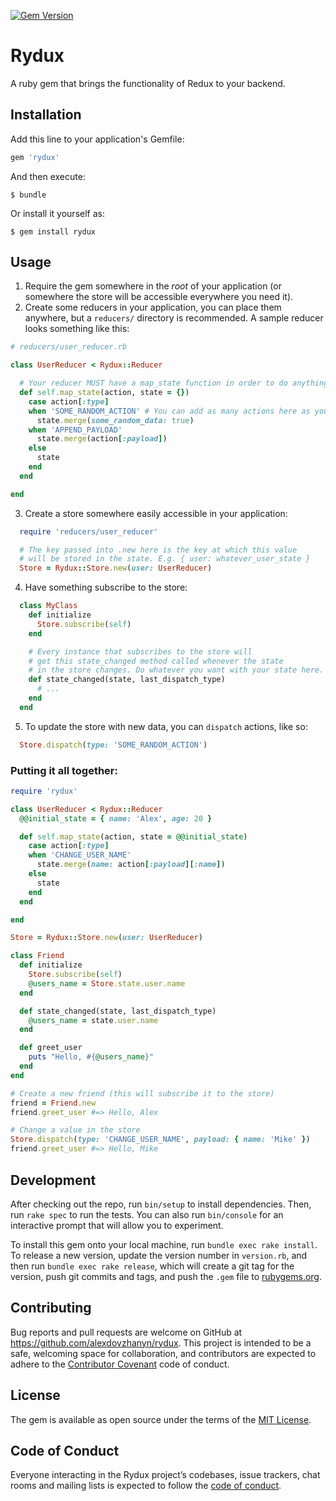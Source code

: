 [![Gem Version](https://badge.fury.io/rb/rydux.svg)](https://badge.fury.io/rb/rydux)

# Rydux

A ruby gem that brings the functionality of Redux to your backend.

## Installation

Add this line to your application's Gemfile:

```ruby
gem 'rydux'
```

And then execute:

    $ bundle

Or install it yourself as:

    $ gem install rydux

## Usage

1. Require the gem somewhere in the _root_ of your application (or somewhere the store will be accessible everywhere you need it).
2. Create some reducers in your application, you can place them anywhere, but a `reducers/` directory is recommended. A sample reducer looks something like this:

  ```ruby
  # reducers/user_reducer.rb

  class UserReducer < Rydux::Reducer

    # Your reducer MUST have a map_state function in order to do anything.
    def self.map_state(action, state = {})
      case action[:type]
      when 'SOME_RANDOM_ACTION' # You can add as many actions here as you'd like
        state.merge(some_random_data: true)
      when 'APPEND_PAYLOAD'
        state.merge(action[:payload])
      else
        state
      end
    end

  end

  ```

3. Create a store somewhere easily accessible in your application:
  ```ruby
    require 'reducers/user_reducer'

    # The key passed into .new here is the key at which this value
    # will be stored in the state. E.g. { user: whatever_user_state }
    Store = Rydux::Store.new(user: UserReducer)

  ```
4. Have something subscribe to the store:
  ```ruby
    class MyClass
      def initialize
        Store.subscribe(self)
      end

      # Every instance that subscribes to the store will
      # get this state_changed method called whenever the state
      # in the store changes. Do whatever you want with your state here.
      def state_changed(state, last_dispatch_type)
        # ...
      end
    end
  ```
5. To update the store with new data, you can `dispatch` actions, like so:
  ```ruby
    Store.dispatch(type: 'SOME_RANDOM_ACTION')
  ```

### Putting it all together:

```ruby
require 'rydux'

class UserReducer < Rydux::Reducer
  @@initial_state = { name: 'Alex', age: 20 }

  def self.map_state(action, state = @@initial_state)
    case action[:type]
    when 'CHANGE_USER_NAME'
      state.merge(name: action[:payload][:name])
    else
      state
    end
  end

end

Store = Rydux::Store.new(user: UserReducer)

class Friend
  def initialize
    Store.subscribe(self)
    @users_name = Store.state.user.name
  end

  def state_changed(state, last_dispatch_type)
    @users_name = state.user.name
  end

  def greet_user
    puts "Hello, #{@users_name}"
  end
end

# Create a new friend (this will subscribe it to the store)
friend = Friend.new
friend.greet_user #=> Hello, Alex

# Change a value in the store
Store.dispatch(type: 'CHANGE_USER_NAME', payload: { name: 'Mike' })
friend.greet_user #=> Hello, Mike
```

## Development

After checking out the repo, run `bin/setup` to install dependencies. Then, run `rake spec` to run the tests. You can also run `bin/console` for an interactive prompt that will allow you to experiment.

To install this gem onto your local machine, run `bundle exec rake install`. To release a new version, update the version number in `version.rb`, and then run `bundle exec rake release`, which will create a git tag for the version, push git commits and tags, and push the `.gem` file to [rubygems.org](https://rubygems.org).

## Contributing

Bug reports and pull requests are welcome on GitHub at https://github.com/alexdovzhanyn/rydux. This project is intended to be a safe, welcoming space for collaboration, and contributors are expected to adhere to the [Contributor Covenant](http://contributor-covenant.org) code of conduct.

## License

The gem is available as open source under the terms of the [MIT License](https://opensource.org/licenses/MIT).

## Code of Conduct

Everyone interacting in the Rydux project’s codebases, issue trackers, chat rooms and mailing lists is expected to follow the [code of conduct](https://github.com/alexdovzhanyn/rydux/blob/master/CODE_OF_CONDUCT.md).
